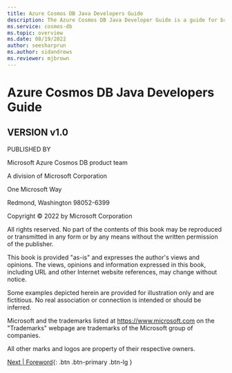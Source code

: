 ```yaml
---
title: Azure Cosmos DB Java Developers Guide
description: The Azure Cosmos DB Java Developer Guide is a guide for bringing Cloud Native Java applications to Azure and using Azure Cosmos DB for your data needs.
ms.service: cosmos-db
ms.topic: overview
ms.date: 08/19/2022
author: seesharprun
ms.author: sidandrews
ms.reviewer: mjbrown
---
```


# Azure Cosmos DB Java Developers Guide

## VERSION v1.0

PUBLISHED BY

Microsoft Azure Cosmos DB product team

A division of Microsoft Corporation

One Microsoft Way

Redmond, Washington 98052-6399

Copyright © 2022 by Microsoft Corporation

All rights reserved. No part of the contents of this book may be reproduced or transmitted in any form or by any means without the written permission of the publisher.

This book is provided "as-is" and expresses the author\'s views and opinions. The views, opinions and information expressed in this book, including URL and other Internet website references, may change without notice.

Some examples depicted herein are provided for illustration only and are fictitious. No real association or connection is intended or should be inferred.

Microsoft and the trademarks listed at <https://www.microsoft.com> on the "Trademarks" webpage are trademarks of the Microsoft group of companies.

All other marks and logos are property of their respective owners.

[Next &#124; Foreword](foreword.md){: .btn .btn-primary .btn-lg }

